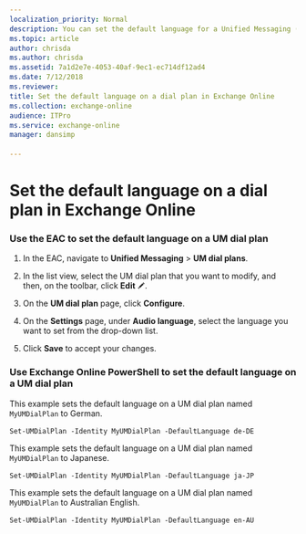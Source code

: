 ```yaml
---
localization_priority: Normal
description: You can set the default language for a Unified Messaging (UM) dial plan. Each dial plan you create will initially use English (en-US) as the default language.
ms.topic: article
author: chrisda
ms.author: chrisda
ms.assetid: 7a1d2e7e-4053-40af-9ec1-ec714df12ad4
ms.date: 7/12/2018
ms.reviewer: 
title: Set the default language on a dial plan in Exchange Online
ms.collection: exchange-online
audience: ITPro
ms.service: exchange-online
manager: dansimp

---
```


# Set the default language on a dial plan in Exchange Online

### Use the EAC to set the default language on a UM dial plan

1. In the EAC, navigate to **Unified Messaging** \> **UM dial plans**.

2. In the list view, select the UM dial plan that you want to modify, and then, on the toolbar, click **Edit** ![Edit icon](../../media/ITPro_EAC_EditIcon.gif).

3. On the **UM dial plan** page, click **Configure**.

4. On the **Settings** page, under **Audio language**, select the language you want to set from the drop-down list.

5. Click **Save** to accept your changes.

### Use Exchange Online PowerShell to set the default language on a UM dial plan

This example sets the default language on a UM dial plan named `MyUMDialPlan` to German.

```
Set-UMDialPlan -Identity MyUMDialPlan -DefaultLanguage de-DE
```

This example sets the default language on a UM dial plan named `MyUMDialPlan` to Japanese.

```
Set-UMDialPlan -Identity MyUMDialPlan -DefaultLanguage ja-JP
```

This example sets the default language on a UM dial plan named `MyUMDialPlan` to Australian English.

```
Set-UMDialPlan -Identity MyUMDialPlan -DefaultLanguage en-AU
```




